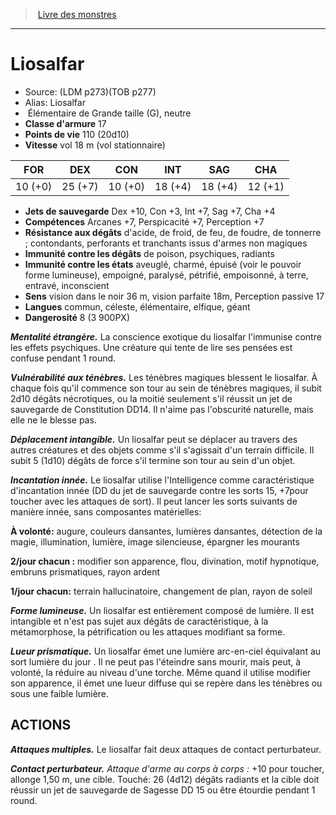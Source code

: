 ﻿> [Livre des monstres](tome_of_beasts.md)

---

# Liosalfar

- Source: (LDM p273)(TOB p277)
- Alias: Liosalfar
-  Élémentaire de Grande taille (G), neutre
- **Classe d'armure** 17
- **Points de vie** 110 (20d10)
- **Vitesse** vol 18 m (vol stationnaire)

|FOR|DEX|CON|INT|SAG|CHA|
|---|---|---|---|---|---|
|10 (+0)|25 (+7)|10 (+0)|18 (+4)|18 (+4)|12 (+1)|

- **Jets de sauvegarde** Dex +10, Con +3, Int +7, Sag +7, Cha +4
- **Compétences** Arcanes +7, Perspicacité +7, Perception +7
- **Résistance aux dégâts** d'acide, de froid, de feu, de foudre, de tonnerre ; contondants, perforants et tranchants issus d'armes non magiques
- **Immunité contre les dégâts** de poison, psychiques, radiants
- **Immunité contre les états** aveuglé, charmé, épuisé (voir le pouvoir forme lumineuse), empoigné, paralysé, pétrifié, empoisonné, à terre, entravé, inconscient
- **Sens** vision dans le noir 36 m, vision parfaite 18m, Perception passive 17
- **Langues** commun, céleste, élémentaire, elfique, géant
- **Dangerosité** 8 (3 900PX)

**_Mentalité étrangère._** La conscience exotique du liosalfar l'immunise contre les effets psychiques. Une créature qui tente de lire ses pensées est confuse pendant 1 round.

**_Vulnérabilité aux ténèbres._** Les ténèbres magiques blessent le liosalfar. À chaque fois qu'il commence son tour au sein de ténèbres magiques, il subit 2d10 dégâts nécrotiques, ou la moitié seulement s'il réussit un jet de sauvegarde de Constitution DD14. Il n'aime pas l'obscurité naturelle, mais elle ne le blesse pas.

**_Déplacement intangible._** Un liosalfar peut se déplacer au travers des autres créatures et des objets comme s'il s'agissait d'un terrain difficile. Il subit 5 (1d10) dégâts de force s'il termine son tour au sein d'un objet.

**_Incantation innée._** Le liosalfar utilise l'Intelligence comme caractéristique d'incantation innée (DD du jet de sauvegarde contre les sorts 15, +7pour toucher avec les attaques de sort). Il peut lancer les sorts suivants de manière innée, sans composantes matérielles:

**À volonté:** augure, couleurs dansantes, lumières dansantes, détection de la magie, illumination, lumière, image silencieuse, épargner les mourants

**2/jour chacun :** modifier son apparence, flou, divination, motif hypnotique, embruns prismatiques, rayon ardent

**1/jour chacun:** terrain hallucinatoire, changement de plan, rayon de soleil

**_Forme lumineuse._** Un liosalfar est entièrement composé de lumière. Il est intangible et n'est pas sujet aux dégâts de caractéristique, à la métamorphose, la pétrification ou les attaques modifiant sa forme.

**_Lueur prismatique._** Un liosalfar émet une lumière arc-en-ciel équivalant au sort lumière du jour . Il ne peut pas l'éteindre sans mourir, mais peut, à volonté, la réduire au niveau d'une torche. Même quand il utilise modifier son apparence, il émet une lueur diffuse qui se repère dans les ténèbres ou sous une faible lumière.

## ACTIONS

**_Attaques multiples._** Le liosalfar fait deux attaques de contact perturbateur.

**_Contact perturbateur._** _Attaque d'arme au corps à corps :_ +10 pour toucher, allonge 1,50 m, une cible. Touché: 26 (4d12) dégâts radiants et la cible doit réussir un jet de sauvegarde de Sagesse DD 15 ou être étourdie pendant 1 round.

